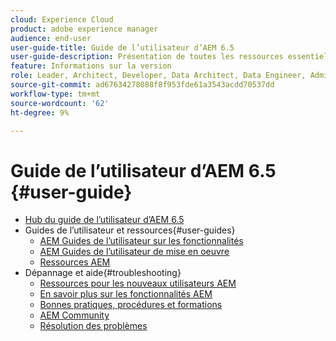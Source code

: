 ```yaml
---
cloud: Experience Cloud
product: adobe experience manager
audience: end-user
user-guide-title: Guide de l’utilisateur d’AEM 6.5
user-guide-description: Présentation de toutes les ressources essentielles pour comprendre, installer, gérer et utiliser AEM 6.5
feature: Informations sur la version
role: Leader, Architect, Developer, Data Architect, Data Engineer, Administrator, Business Practitioner
source-git-commit: ad67634278088f8f953fde61a3543acdd70537dd
workflow-type: tm+mt
source-wordcount: '62'
ht-degree: 9%

---
```



# Guide de l’utilisateur d’AEM 6.5 {#user-guide}

+ [Hub du guide de l’utilisateur d’AEM 6.5](home.md)
+ Guides de l’utilisateur et ressources{#user-guides}
   + [AEM Guides de l’utilisateur sur les fonctionnalités](capabilities.md)
   + [AEM Guides de l’utilisateur de mise en oeuvre](implementation.md)
   + [Ressources AEM](resources.md)
+ Dépannage et aide{#troubleshooting}
   + [Ressources pour les nouveaux utilisateurs AEM](new.md)
   + [En savoir plus sur les fonctionnalités AEM](learn.md)
   + [Bonnes pratiques, procédures et formations](best-practice.md)
   + [AEM Community](community.md)
   + [Résolution des problèmes](troubleshooting.md)

